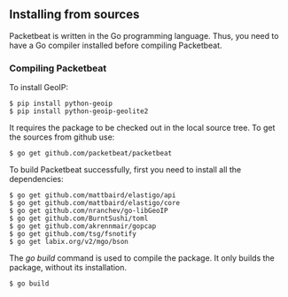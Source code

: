 ## Installing from sources

Packetbeat is written in the Go programming language. Thus, you need to have a Go compiler
installed before compiling Packetbeat.

### Compiling Packetbeat

To install GeoIP:

    $ pip install python-geoip
    $ pip install python-geoip-geolite2

It requires the package to be checked out in the local source tree. To get the sources from github use:

    $ go get github.com/packetbeat/packetbeat

To build Packetbeat successfully, first you need to install all the dependencies:

    $ go get github.com/mattbaird/elastigo/api
    $ go get github.com/mattbaird/elastigo/core
    $ go get github.com/nranchev/go-libGeoIP
    $ go get github.com/BurntSushi/toml
    $ go get github.com/akrennmair/gopcap
    $ go get github.com/tsg/fsnotify
    $ go get labix.org/v2/mgo/bson

The *go build* command is used to compile the package. It only builds the package, without its installation.

    $ go build

